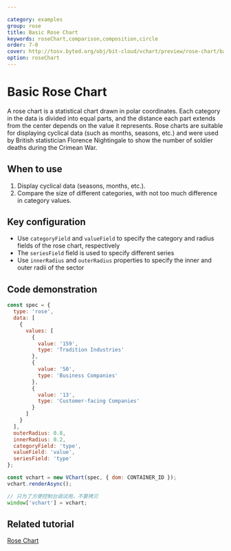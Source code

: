 ```yaml
---

category: examples
group: rose
title: Basic Rose Chart
keywords: roseChart,comparison,composition,circle
order: 7-0
cover: http://tosv.byted.org/obj/bit-cloud/vchart/preview/rose-chart/basic-rose.png
option: roseChart
---
```


# Basic Rose Chart

A rose chart is a statistical chart drawn in polar coordinates. Each category in the data is divided into equal parts, and the distance each part extends from the center depends on the value it represents. Rose charts are suitable for displaying cyclical data (such as months, seasons, etc.) and were used by British statistician Florence Nightingale to show the number of soldier deaths during the Crimean War.

## When to use

1. Display cyclical data (seasons, months, etc.).
2. Compare the size of different categories, with not too much difference in category values.

## Key configuration

- Use `categoryField` and `valueField` to specify the category and radius fields of the rose chart, respectively
- The `seriesField` field is used to specify different series
- Use `innerRadius` and `outerRadius` properties to specify the inner and outer radii of the sector

## Code demonstration

```javascript livedemo
const spec = {
  type: 'rose',
  data: [
    {
      values: [
        {
          value: '159',
          type: 'Tradition Industries'
        },
        {
          value: '50',
          type: 'Business Companies'
        },
        {
          value: '13',
          type: 'Customer-facing Companies'
        }
      ]
    }
  ],
  outerRadius: 0.8,
  innerRadius: 0.2,
  categoryField: 'type',
  valueField: 'value',
  seriesField: 'type'
};

const vchart = new VChart(spec, { dom: CONTAINER_ID });
vchart.renderAsync();

// 只为了方便控制台调试用，不要拷贝
window['vchart'] = vchart;
```

## Related tutorial

[Rose Chart](link)